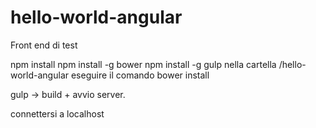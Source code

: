 # hello-world-angular
Front end di test

npm install
npm install -g bower
npm install -g gulp
nella cartella /hello-world-angular eseguire il comando bower install

gulp -> build + avvio server.

connettersi a localhost
